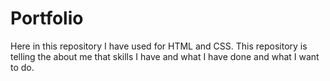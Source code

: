 # Portfolio

Here in this repository I have used for HTML and CSS. This repository is telling the about me that skills I have and what I have done and what I want to do. 
